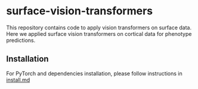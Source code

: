 # surface-vision-transformers

This repository contains code to apply vision transformers on surface data. Here we applied surface vision transformers on cortical data for phenotype predictions. 

## Installation

For PyTorch and dependencies installation, please follow instructions in [install.md](docs/install.md)

